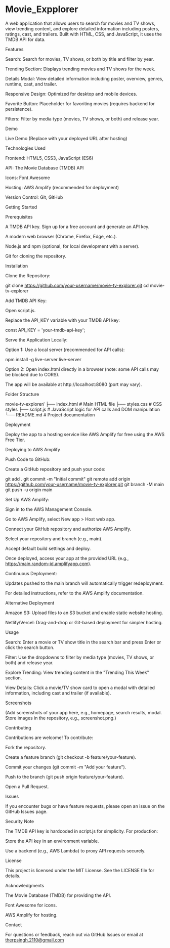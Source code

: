 # Movie_Expplorer

A web application that allows users to search for movies and TV shows, view trending content, and explore detailed information including posters, ratings, cast, and trailers. Built with HTML, CSS, and JavaScript, it uses the TMDB API for data.

Features





Search: Search for movies, TV shows, or both by title and filter by year.



Trending Section: Displays trending movies and TV shows for the week.



Details Modal: View detailed information including poster, overview, genres, runtime, cast, and trailer.



Responsive Design: Optimized for desktop and mobile devices.



Favorite Button: Placeholder for favoriting movies (requires backend for persistence).



Filters: Filter by media type (movies, TV shows, or both) and release year.

Demo

Live Demo (Replace with your deployed URL after hosting)

Technologies Used





Frontend: HTML5, CSS3, JavaScript (ES6)



API: The Movie Database (TMDB) API



Icons: Font Awesome



Hosting: AWS Amplify (recommended for deployment)



Version Control: Git, GitHub

Getting Started

Prerequisites





A TMDB API key. Sign up for a free account and generate an API key.



A modern web browser (Chrome, Firefox, Edge, etc.).



Node.js and npm (optional, for local development with a server).



Git for cloning the repository.

Installation





Clone the Repository:

git clone https://github.com/your-username/movie-tv-explorer.git
cd movie-tv-explorer



Add TMDB API Key:





Open script.js.



Replace the API_KEY variable with your TMDB API key:

const API_KEY = 'your-tmdb-api-key';



Serve the Application Locally:





Option 1: Use a local server (recommended for API calls):

npm install -g live-server
live-server



Option 2: Open index.html directly in a browser (note: some API calls may be blocked due to CORS).



The app will be available at http://localhost:8080 (port may vary).

Folder Structure

movie-tv-explorer/
├── index.html        # Main HTML file
├── styles.css        # CSS styles
├── script.js         # JavaScript logic for API calls and DOM manipulation
└── README.md         # Project documentation

Deployment

Deploy the app to a hosting service like AWS Amplify for free using the AWS Free Tier.

Deploying to AWS Amplify





Push Code to GitHub:





Create a GitHub repository and push your code:

git add .
git commit -m "Initial commit"
git remote add origin https://github.com/your-username/movie-tv-explorer.git
git branch -M main
git push -u origin main



Set Up AWS Amplify:





Sign in to the AWS Management Console.



Go to AWS Amplify, select New app > Host web app.



Connect your GitHub repository and authorize AWS Amplify.



Select your repository and branch (e.g., main).



Accept default build settings and deploy.



Once deployed, access your app at the provided URL (e.g., https://main.random-id.amplifyapp.com).



Continuous Deployment:





Updates pushed to the main branch will automatically trigger redeployment.

For detailed instructions, refer to the AWS Amplify documentation.

Alternative Deployment





Amazon S3: Upload files to an S3 bucket and enable static website hosting.



Netlify/Vercel: Drag-and-drop or Git-based deployment for simpler hosting.

Usage





Search: Enter a movie or TV show title in the search bar and press Enter or click the search button.



Filter: Use the dropdowns to filter by media type (movies, TV shows, or both) and release year.



Explore Trending: View trending content in the "Trending This Week" section.



View Details: Click a movie/TV show card to open a modal with detailed information, including cast and trailer (if available).

Screenshots

(Add screenshots of your app here, e.g., homepage, search results, modal. Store images in the repository, e.g., screenshot.png.)

Contributing

Contributions are welcome! To contribute:





Fork the repository.



Create a feature branch (git checkout -b feature/your-feature).



Commit your changes (git commit -m "Add your feature").



Push to the branch (git push origin feature/your-feature).



Open a Pull Request.

Issues

If you encounter bugs or have feature requests, please open an issue on the GitHub Issues page.

Security Note

The TMDB API key is hardcoded in script.js for simplicity. For production:





Store the API key in an environment variable.



Use a backend (e.g., AWS Lambda) to proxy API requests securely.

License

This project is licensed under the MIT License. See the LICENSE file for details.

Acknowledgments





The Movie Database (TMDB) for providing the API.



Font Awesome for icons.



AWS Amplify for hosting.

Contact

For questions or feedback, reach out via GitHub Issues or email at therpsingh.2110@gmail.com
